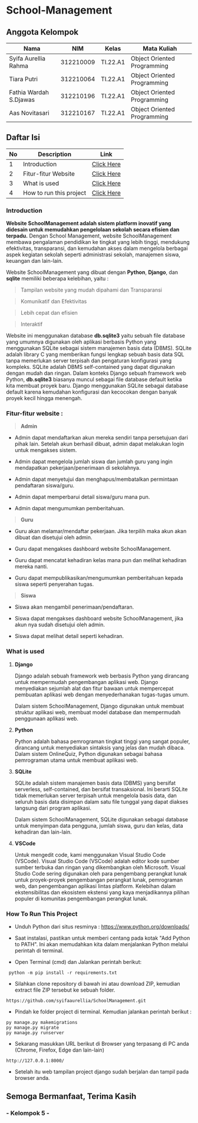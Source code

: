 # School-Management

## Anggota Kelompok <br>

| Nama                      | NIM       | Kelas     | Mata Kuliah                 |
| ------------------------- | --------- | --------- | --------------------------- |
| Syifa Aurellia Rahma      | 312210009 | TI.22.A1  | Object Oriented Programming |
| Tiara Putri               | 312210064 | TI.22.A1  | Object Oriented Programming |
| Fathia Wardah S.Djawas    | 312210196 | TI.22.A1  | Object Oriented Programming |
| Aas Novitasari            | 312210167 | TI.22.A1  | Object Oriented Programming |


## Daftar Isi <br>

| No  | Description             | Link                                                    |
| --- | ----------------------- | ------------------------------------------------------- |
| 1   | Introduction            | [Click Here](#introduction)                             |
| 2   | Fitur-fitur Website     | [Click Here](#fitur-fitur-website) |
| 3   | What is used            | [Click Here](#what-is-used)                            |
| 4   | How to run this project | [Click Here](#how-to-run-this-project)                  |

### Introduction
**Website SchoolManagement adalah sistem platform inovatif yang didesain untuk memudahkan pengelolaan sekolah secara efisien dan terpadu.** Dengan School Management, website SchoolManagement membawa pengalaman pendidikan ke tingkat yang lebih tinggi, mendukung efektivitas, transparansi, dan kemudahan akses dalam mengelola berbagai aspek kegiatan sekolah seperti administrasi sekolah, manajemen siswa, keuangan dan lain-lain.

Website SchoolManagement yang dibuat dengan **Python**, **Django**, dan **sqlite** memiliki beberapa kelebihan, yaitu :
> Tampilan website yang mudah dipahami dan Transparansi

> Komunikatif dan Efektivitas

> Lebih cepat dan efisien

> Interaktif


Website ini menggunakan database **db.sqlite3** yaitu sebuah file database yang umumnya digunakan oleh aplikasi berbasis Python yang menggunakan SQLite sebagai sistem manajemen basis data (DBMS). SQLite adalah library C yang memberikan fungsi lengkap sebuah basis data SQL tanpa memerlukan server terpisah dan pengaturan konfigurasi yang kompleks. SQLite adalah DBMS self-contained yang dapat digunakan dengan mudah dan ringan. Dalam konteks Django sebuah framework web Python, **db.sqlite3** biasanya muncul sebagai file database default ketika kita membuat proyek baru. Django menggunakan SQLite sebagai database default karena kemudahan konfigurasi dan kecocokan dengan banyak proyek kecil hingga menengah. 

### Fitur-fitur website :

> **Admin**
- Admin dapat mendaftarkan akun mereka sendiri tanpa persetujuan dari pihak lain. Setelah akun berhasil dibuat, admin dapat melakukan login untuk mengakses sistem.

- Admin dapat mengelola jumlah siswa dan jumlah guru yang ingin mendapatkan pekerjaan/penerimaan di sekolahnya.

- Admin dapat menyetujui dan menghapus/membatalkan permintaan pendaftaran siswa/guru.

- Admin dapat memperbarui detail siswa/guru mana pun.

- Admin dapat mengumumkan pemberitahuan.


> **Guru**

- Guru akan melamar/mendaftar pekerjaan. Jika terpilih maka akun akan dibuat dan disetujui oleh admin.

- Guru dapat mengakses dashboard website SchoolManagement.

- Guru dapat mencatat kehadiran kelas mana pun dan melihat kehadiran mereka nanti.

- Guru dapat mempublikasikan/mengumumkan pemberitahuan kepada siswa seperti penyerahan tugas.


> **Siswa**

- Siswa akan mengambil penerimaan/pendaftaran.

- Siswa dapat mengakses dashboard website SchoolManagement, jika akun nya sudah disetujui oleh admin.

- Siswa dapat melihat detail seperti kehadiran.


### What is used

1. **Django**
   
   Django adalah sebuah framework web berbasis Python yang dirancang untuk mempermudah pengembangan aplikasi web. Django menyediakan sejumlah alat dan fitur bawaan untuk mempercepat pembuatan aplikasi web dengan
   menyederhanakan tugas-tugas umum.

   Dalam sistem SchoolManagement, Django digunakan untuk membuat struktur aplikasi web, membuat model database dan mempermudah penggunaan aplikasi web.


2. **Python**

    Python adalah bahasa pemrograman tingkat tinggi yang sangat populer, dirancang untuk menyediakan sintaksis yang jelas dan mudah dibaca. Dalam sistem OnlineQuiz, Python digunakan sebagai bahasa pemrograman utama untuk membuat aplikasi web.


3. **SQLite**
   
   
   SQLite adalah sistem manajemen basis data (DBMS) yang bersifat serverless, self-contained, dan bersifat transaksional. Ini berarti SQLite tidak memerlukan server terpisah untuk mengelola basis data, dan seluruh basis
   data disimpan dalam satu file tunggal yang dapat diakses langsung dari program aplikasi.

   Dalam sistem SchoolManagement, SQLite digunakan sebagai database untuk menyimpan data pengguna, jumlah siswa, guru dan kelas, data kehadiran dan lain-lain.


4. **VSCode**


   Untuk mengedit code, kami menggunakan Visual Studio Code (VSCode). Visual Studio Code (VSCode) adalah editor kode sumber sumber terbuka dan ringan yang dikembangkan oleh Microsoft. Visual Studio Code sering digunakan oleh para pengembang perangkat lunak untuk proyek-proyek pengembangan perangkat lunak, pemrograman web, dan pengembangan aplikasi lintas platform. Kelebihan dalam ekstensibilitas dan ekosistem ekstensi yang kaya menjadikannya pilihan populer di komunitas pengembangan perangkat lunak.



### How To Run This Project

- Unduh Python dari situs resminya : https://www.python.org/downloads/
  
- Saat instalasi, pastikan untuk memberi centang pada kotak "Add Python to PATH". Ini akan memudahkan kita dalam menjalankan Python melalui perintah di terminal.
  
- Open Terminal (cmd) dan Jalankan perintah berikut:

```
 python -m pip install -r requirements.txt 
```

- Silahkan clone repository di bawah ini atau download ZIP, kemudian extract file ZIP tersebut ke sebuah folder.

```
https://github.com/syifaaurellia/SchoolManagement.git
```
  
- Pindah ke folder project di terminal. Kemudian jalankan perintah berikut :
  
```
py manage.py makemigrations
py manage.py migrate
py manage.py runserver
```

- Sekarang masukkan URL berikut di Browser yang terpasang di PC anda (Chrome, Firefox, Edge dan lain-lain)

```
http://127.0.0.1:8000/
```

- Setelah itu web tampilan project django sudah berjalan dan tampil pada browser anda.


## Semoga Bermanfaat, Terima Kasih 

### - Kelompok 5 -
